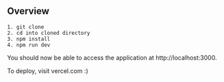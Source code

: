 ## Overview

```
1. git clone
2. cd into cloned directory
3. npm install
4. npm run dev
```

You should now be able to access the application at http://localhost:3000.

To deploy, visit vercel.com :)
